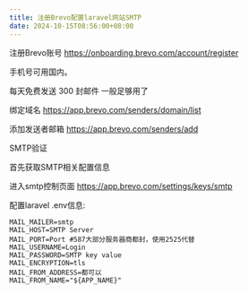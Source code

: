 ```yaml
---
title: 注册Brevo配置laravel网站SMTP
date: 2024-10-15T08:56:00+08:00
---
```

注册Brevo账号
https://onboarding.brevo.com/account/register

手机号可用国内。

每天免费发送 300 封邮件 一般足够用了

绑定域名
https://app.brevo.com/senders/domain/list

添加发送者邮箱
https://app.brevo.com/senders/add

SMTP验证

首先获取SMTP相关配置信息

进入smtp控制页面
https://app.brevo.com/settings/keys/smtp


配置laravel .env信息:
```
MAIL_MAILER=smtp
MAIL_HOST=SMTP Server
MAIL_PORT=Port #587大部分服务器商都封，使用2525代替
MAIL_USERNAME=Login
MAIL_PASSWORD=SMTP key value
MAIL_ENCRYPTION=tls
MAIL_FROM_ADDRESS=都可以
MAIL_FROM_NAME="${APP_NAME}"
```
